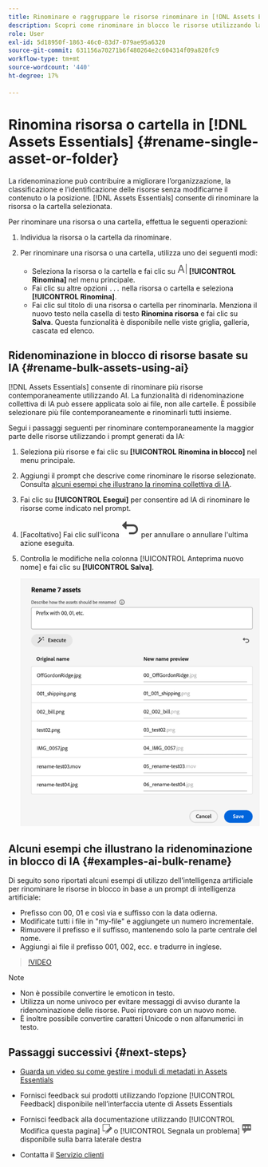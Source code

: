 ```yaml
---
title: Rinominare e raggruppare le risorse rinominare in [!DNL Assets Essentials]
description: Scopri come rinominare in blocco le risorse utilizzando la nuova interfaccia utente di Assets (Assets Essentials). Consente di rinominare più risorse contemporaneamente.
role: User
exl-id: 5d18950f-1863-46c0-83d7-079ae95a6320
source-git-commit: 631156a70271b6f480264e2c604314f09a820fc9
workflow-type: tm+mt
source-wordcount: '440'
ht-degree: 17%

---
```


# Rinomina risorsa o cartella in [!DNL Assets Essentials] {#rename-single-asset-or-folder}

La ridenominazione può contribuire a migliorare l’organizzazione, la classificazione e l’identificazione delle risorse senza modificarne il contenuto o la posizione. [!DNL Assets Essentials] consente di rinominare la risorsa o la cartella selezionata.

Per rinominare una risorsa o una cartella, effettua le seguenti operazioni:

1. Individua la risorsa o la cartella da rinominare.

1. Per rinominare una risorsa o una cartella, utilizza uno dei seguenti modi:

   * Seleziona la risorsa o la cartella e fai clic su ![icona Rinomina](assets/do-not-localize/rename-icon.png) **[!UICONTROL Rinomina]** nel menu principale.
   * Fai clic su altre opzioni `...` nella risorsa o cartella e seleziona **[!UICONTROL Rinomina]**.
   * Fai clic sul titolo di una risorsa o cartella per rinominarla. Menziona il nuovo testo nella casella di testo **Rinomina risorsa** e fai clic su **Salva**. Questa funzionalità è disponibile nelle viste griglia, galleria, cascata ed elenco.

## Ridenominazione in blocco di risorse basate su IA {#rename-bulk-assets-using-ai}

[!DNL Assets Essentials] consente di rinominare più risorse contemporaneamente utilizzando AI. La funzionalità di ridenominazione collettiva di IA può essere applicata solo ai file, non alle cartelle. È possibile selezionare più file contemporaneamente e rinominarli tutti insieme.

Segui i passaggi seguenti per rinominare contemporaneamente la maggior parte delle risorse utilizzando i prompt generati da IA:

1. Seleziona più risorse e fai clic su **[!UICONTROL Rinomina in blocco]** nel menu principale.

1. Aggiungi il prompt che descrive come rinominare le risorse selezionate. Consulta [alcuni esempi che illustrano la rinomina collettiva di IA](#examples-ai-bulk-rename).

1. Fai clic su **[!UICONTROL Esegui]** per consentire ad IA di rinominare le risorse come indicato nel prompt.

1. [Facoltativo] Fai clic sull&#39;icona ![Annulla](assets/do-not-localize/undo.svg) per annullare o annullare l&#39;ultima azione eseguita.

1. Controlla le modifiche nella colonna [!UICONTROL Anteprima nuovo nome] e fai clic su **[!UICONTROL Salva]**.

   ![Ridenominazione collettiva IA](assets/ai-bulk-rename.png)

## Alcuni esempi che illustrano la ridenominazione in blocco di IA {#examples-ai-bulk-rename}

Di seguito sono riportati alcuni esempi di utilizzo dell’intelligenza artificiale per rinominare le risorse in blocco in base a un prompt di intelligenza artificiale:

* Prefisso con 00, 01 e così via e suffisso con la data odierna.
* Modificate tutti i file in &quot;my-file&quot; e aggiungete un numero incrementale.
* Rimuovere il prefisso e il suffisso, mantenendo solo la parte centrale del nome.
* Aggiungi ai file il prefisso 001, 002, ecc. e tradurre in inglese.

>[!VIDEO](https://video.tv.adobe.com/v/3440975)

>[!NOTE]
>
> * Non è possibile convertire le emoticon in testo.
> * Utilizza un nome univoco per evitare messaggi di avviso durante la ridenominazione delle risorse. Puoi riprovare con un nuovo nome.
> * È inoltre possibile convertire caratteri Unicode o non alfanumerici in testo.

## Passaggi successivi {#next-steps}

* [Guarda un video su come gestire i moduli di metadati in Assets Essentials](https://experienceleague.adobe.com/docs/experience-manager-learn/assets-essentials/configuring/metadata-forms.html?lang=it)

* Fornisci feedback sui prodotti utilizzando l’opzione [!UICONTROL Feedback] disponibile nell’interfaccia utente di Assets Essentials

* Fornisci feedback alla documentazione utilizzando [!UICONTROL Modifica questa pagina] ![modifica la pagina](assets/do-not-localize/edit-page.png) o [!UICONTROL Segnala un problema] ![crea un problema GitHub](assets/do-not-localize/github-issue.png) disponibile sulla barra laterale destra

* Contatta il [Servizio clienti](https://experienceleague.adobe.com/it?support-solution=General&amp;lang=it#support)

